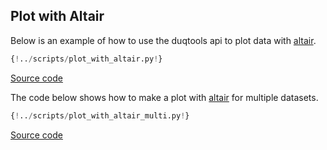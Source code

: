 ## Plot with Altair

Below is an example of how to use the duqtools api to plot data with [altair](https://altair-viz.github.io/.).

```python
{!../scripts/plot_with_altair.py!}
```

[Source code](https://github.com/duqtools/duqtools/tree/main/scripts/plot_with_altair.py)

The code below shows how to make a plot with [altair](https://altair-viz.github.io/.) for multiple datasets.

```python
{!../scripts/plot_with_altair_multi.py!}
```

[Source code](https://github.com/duqtools/duqtools/tree/main/scripts/plot_with_altair_multi.py)
